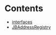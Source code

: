 

# Contents
- [interfaces](/src/interfaces)
- [JBAddressRegistry](JBAddressRegistry.sol/contract.JBAddressRegistry.md)
